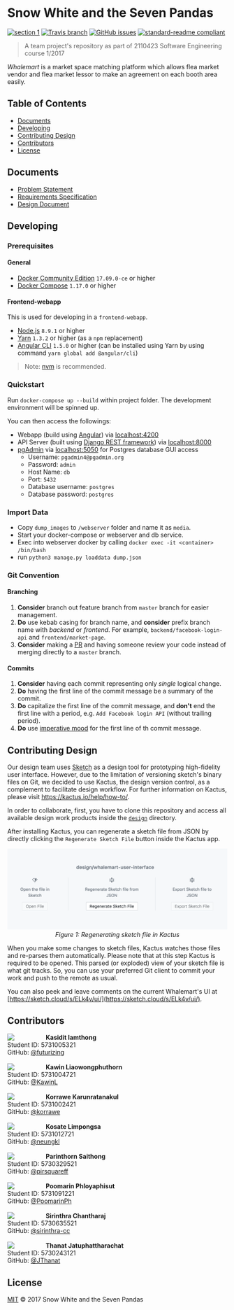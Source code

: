 # Snow White and the Seven Pandas

[![section 1](https://img.shields.io/badge/section-1-ff69b4.svg?style=flat-square)](#contributors)
[![Travis branch](https://img.shields.io/travis/we-inc/mms-snow-white-and-the-seven-pandas/master.svg?style=flat-square)](https://travis-ci.org/we-inc/mms-snow-white-and-the-seven-pandas)
[![GitHub issues](https://img.shields.io/github/issues/we-inc/mms-snow-white-and-the-seven-pandas.svg?style=flat-square&label=Issue)](https://github.com/we-inc/mms-snow-white-and-the-seven-pandas/issues)
[![standard-readme compliant](https://img.shields.io/badge/readme%20style-standard-green.svg?style=flat-square)](https://github.com/RichardLitt/standard-readme)

> A team project&#39;s repository as part of 2110423 Software Engineering course 1/2017

_Whalemart_ is a market space matching platform which allows flea market vendor and flea market lessor to make an agreement on each booth area easily.

## Table of Contents

- [Documents](#documents)
- [Developing](#developing)
- [Contributing Design](#contributing-design)
- [Contributors](#contributors)
- [License](#license)

## Documents

- [Problem Statement](./doc/problem-statement/problem-statement.md)
- [Requirements Specification](./doc/requirements-specification/requirements-specification.md)
- [Design Document](./doc/design-document/design-document.md)

## Developing

### Prerequisites

#### General

- [Docker Community Edition](https://www.docker.com/community-edition) `17.09.0-ce` or higher
- [Docker Compose](https://docs.docker.com/compose/install) `1.17.0` or higher

#### Frontend-webapp

This is used for developing in a `frontend-webapp`.

- [Node.js](https://nodejs.org/) `8.9.1` or higher
- [Yarn](https://yarnpkg.com/en/docs/install) `1.3.2` or higher (as a `npm` replacement)
- [Angular CLI](https://github.com/angular/angular-cli#prerequisites) `1.5.0` or higher (can be installed using Yarn by using command `yarn global add @angular/cli`)

> Note: [nvm](https://github.com/creationix/nvm#installation) is recommended.

### Quickstart

Run `docker-compose up --build` within project folder. The development environment will be spinned up.

You can then access the followings:

- Webapp (build using [Angular](angular.io)) via [localhost:4200](http://localhost:4200)
- API Server (built using [Django REST framework](http://www.django-rest-framework.org/)) via [localhost:8000](http://localhost:8000)
- [pgAdmin](https://www.pgadmin.org/) via [localhost:5050](http://localhost:5050) for Postgres database GUI access
  - Username: `pgadmin4@pgadmin.org`
  - Password: `admin`
  - Host Name: `db`
  - Port: `5432`
  - Database username: `postgres`
  - Database password: `postgres`

### Import Data
- Copy `dump_images` to `/webserver` folder and name it as `media`.
- Start your docker-compose or webserver and db service. 
- Exec into webserver docker by calling `docker exec -it <container> /bin/bash`
- run `python3 manage.py loaddata dump.json` 

### Git Convention

#### Branching

1. **Consider** branch out feature branch from `master` branch for easier management.
2. **Do** use kebab casing for branch name, and **consider** prefix branch name with _backend_ or _frontend_. For example, `backend/facebook-login-api` and `frontend/market-page`.
8. **Consider** making a [PR](https://help.github.com/articles/about-pull-requests/) and having someone review your code instead of merging directly to a `master` branch.

#### Commits

1. **Consider** having each commit representing only _single_ logical change.
2. **Do** having the first line of the commit message be a summary of the commit.
3. **Do** capitalize the first line of the commit message, and **don't** end the first line with a period, e.g. `Add Facebook login API` (without trailing period).
5. **Do** use [imperative mood](https://chris.beams.io/posts/git-commit/#imperative) for the first line of th commit message.

## Contributing Design

Our design team uses [Sketch](https://www.sketchapp.com/) as a design tool for prototyping high-fidelity user interface. However, due to the limitation of versioning sketch's binary files on Git, we decided to use Kactus, the design version control, as a complement to facilitate design workflow. For further information on Kactus, please visit https://kactus.io/help/how-to/.

In order to collaborate, first, you have to clone this repository and access all available design work products inside the [`design`](./design) directory.

After installing Kactus, you can regenerate a sketch file from JSON by directly clicking the `Regenerate Sketch File` button inside the Kactus app.

<p align="center">
<img src="./doc/images/kactus-regenerate-sketch-file.png" width="700"/><br>
<i>Figure 1: Regenerating sketch file in Kactus
</i>
</p>

When you make some changes to sketch files, Kactus watches those files and re-parses them automatically. Please note that at this step Kactus is required to be opened. This parsed (or exploded) view of your sketch file is what git tracks. So, you can use your preferred Git client to commit your work and push to the remote as usual.

You can also peek and leave comments on the current Whalemart's UI at [https://sketch.cloud/s/ELk4v/ui/](https://sketch.cloud/s/ELk4v/ui/).

## Contributors

<div>
<a href="https://github.com/futurizing"><img align="left" src="https://avatars.githubusercontent.com/futurizing" width="68px;" style="margin: 0px 20px 0 0;"/></a>
<b>Kasidit Iamthong</b><br>
Student ID: 5731005321<br>
GitHub: <a href="https://github.com/futurizing">@futurizing</a>
</div>
<br>
<div>
<a href="https://github.com/KawinL"><img align="left" src="https://avatars.githubusercontent.com/KawinL" width="68px;" style="margin: 0px 20px 0 0;"/></a>
<b>Kawin Liaowongphuthorn</b><br>
Student ID: 5731004721<br>
GitHub: <a href="https://github.com/KawinL">@KawinL</a>
</div>
<br>
<div>
<a href="https://github.com/korrawe"><img align="left" src="https://avatars.githubusercontent.com/korrawe" width="68px;" style="margin: 0px 20px 0 0;"/></a>
<b>Korrawe Karunratanakul</b><br>
Student ID: 5731002421<br>
GitHub: <a href="https://github.com/korrawe">@korrawe</a>
</div>
<br>
<div>
<a href="https://github.com/neungkl"><img align="left" src="https://avatars.githubusercontent.com/neungkl" width="68px;" style="margin: 0px 20px 0 0;"/></a>
<b>Kosate Limpongsa</b><br>
Student ID: 5731012721<br>
GitHub: <a href="https://github.com/neungkl">@neungkl</a>
</div>
<br>
<div>
<a href="https://github.com/pirsquareff"><img align="left" src="https://avatars.githubusercontent.com/pirsquareff" width="68px;" style="margin: 0px 20px 0 0;"/></a>
<b>Parinthorn Saithong</b><br>
Student ID: 5730329521<br>
GitHub: <a href="https://github.com/pirsquareff">@pirsquareff</a>
</div>
<br>
<div>
<a href="https://github.com/PoomarinPh"><img align="left" src="https://avatars.githubusercontent.com/PoomarinPh" width="68px;" style="margin: 0px 20px 0 0;"/></a>
<b>Poomarin Phloyaphisut</b><br>
Student ID: 5731091221<br>
GitHub: <a href="https://github.com/PoomarinPh">@PoomarinPh</a>
</div>
<br>
<div>
<a href="https://github.com/sirinthra-cc"><img align="left" src="https://avatars.githubusercontent.com/sirinthra-cc" width="68px;" style="margin: 0px 20px 0 0;"/></a>
<b>Sirinthra Chantharaj</b><br>
Student ID: 5730635521<br>
GitHub: <a href="https://github.com/sirinthra-cc">@sirinthra-cc</a>
</div>
<br>
<div>
<a href="https://github.com/JThanat"><img align="left" src="https://avatars.githubusercontent.com/JThanat" width="68px;" style="margin: 0px 20px 0 0;"/></a>
<b>Thanat Jatuphattharachat</b><br>
Student ID: 5730243121<br>
GitHub: <a href="https://github.com/JThanat">@JThanat</a>
</div>

## License

[MIT](LICENSE) © 2017 Snow White and the Seven Pandas

